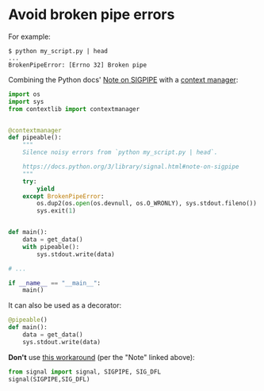 # Avoid broken pipe errors

For example:

```
$ python my_script.py | head
...
BrokenPipeError: [Errno 32] Broken pipe
```

Combining the Python docs' [Note on SIGPIPE](https://docs.python.org/3/library/signal.html#note-on-sigpipe) with a [context manager](https://docs.python.org/3/library/contextlib.html#contextlib.contextmanager):

```python
import os
import sys
from contextlib import contextmanager


@contextmanager
def pipeable():
    """
    Silence noisy errors from `python my_script.py | head`.

    https://docs.python.org/3/library/signal.html#note-on-sigpipe
    """
    try:
        yield
    except BrokenPipeError:
        os.dup2(os.open(os.devnull, os.O_WRONLY), sys.stdout.fileno())
        sys.exit(1)


def main():
    data = get_data()
    with pipeable():
        sys.stdout.write(data)

# ...

if __name__ == "__main__":
    main()
```

It can also be used as a decorator:

```python
@pipeable()
def main():
    data = get_data()
    sys.stdout.write(data)
```

**Don't** use [this workaround](https://stackoverflow.com/a/16865106/3188289) (per the "Note" linked above):

```python
from signal import signal, SIGPIPE, SIG_DFL
signal(SIGPIPE,SIG_DFL)
```
